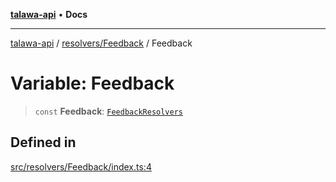 [**talawa-api**](../../../README.md) • **Docs**

***

[talawa-api](../../../modules.md) / [resolvers/Feedback](../README.md) / Feedback

# Variable: Feedback

> `const` **Feedback**: [`FeedbackResolvers`](../../../types/generatedGraphQLTypes/type-aliases/FeedbackResolvers.md)

## Defined in

[src/resolvers/Feedback/index.ts:4](https://github.com/PalisadoesFoundation/talawa-api/blob/fe65d855b3d1e3e4af621340e7e8bfa0325634c1/src/resolvers/Feedback/index.ts#L4)
